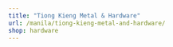 ```yaml
---
title: "Tiong Kieng Metal & Hardware"
url: /manila/tiong-kieng-metal-and-hardware/
shop: hardware
---
```

